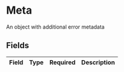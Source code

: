 # Meta

An object with additional error metadata


## Fields

| Field       | Type        | Required    | Description |
| ----------- | ----------- | ----------- | ----------- |